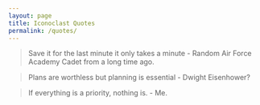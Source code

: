 ```yaml
---
layout: page
title: Iconoclast Quotes
permalink: /quotes/
---
```

>Save it for the last minute it only takes a minute - Random Air Force Academy Cadet from a long time ago.

> Plans are worthless but planning is essential - Dwight Eisenhower?

> If everything is a priority, nothing is. - Me.